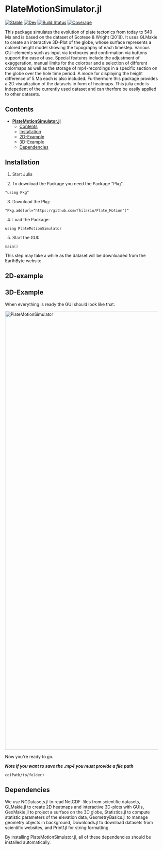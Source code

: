 # PlateMotionSimulator.jl

[![Stable](https://img.shields.io/badge/docs-stable-blue.svg)](https://fhilariu.github.io/PlateMotionSimulator.jl/stable/)
[![Dev](https://img.shields.io/badge/docs-dev-blue.svg)](https://fhilariu.github.io/PlateMotionSimulator.jl/dev/)
[![Build Status](https://github.com/fhilariu/PlateMotionSimulator.jl/actions/workflows/CI.yml/badge.svg?branch=master)](https://github.com/fhilariu/PlateMotionSimulator.jl/actions/workflows/CI.yml?query=branch%3Amaster)
[![Coverage](https://codecov.io/gh/fhilariu/PlateMotionSimulator.jl/branch/master/graph/badge.svg)](https://codecov.io/gh/fhilariu/PlateMotionSimulator.jl)


This package simulates the evolution of plate tectonics from today to 540 Ma and is based on the dataset of Scotese & Wright (2018). It uses GLMakie to create an interactive 3D-Plot of the globe, whose surface represents a colored height model showing the topography of each timestep. Various GUI-elements such as input via textboxes and confirmation via buttons support the ease of use. Special features include the adjustment of exaggeration, manual limits for the colorbar and a selection of different colormaps as well as the storage of mp4-recordings in a specific section on the globe over the hole time period. A mode for displaying the height difference of 5 Ma each is also included. Furthermore this package provides a 2D visualization of the datasets in form of heatmaps. This julia code is indepedent of the currently used dataset and can therfore be easily applied to other datasets.


## Contents
- **[PlateMotionSimulator.jl](#platemotionsimulator)**
  - [Contents](#contents)
  - [Installation](#installation)
  - [2D-Example](#2D-Example)
  - [3D-Example](#3D-Example)
  - [Dependencies](#dependencies)

## Installation
1. Start Julia

2. To download the Package you need the Package "Pkg". 
```
"using Pkg"
```
3. Download the Pkg:
```
"Pkg.add(url="https://github.com/fhilariu/Plate_Motion")"
```
4. Load the Package:
```
using PlateMotionSimulator
```
5. Start the GUI:
```
main()
```
This step may take a while as the dataset will be downloaded from the EarthByte website.

## 2D-example




## 3D-Example
When everything is ready the GUI should look like that:

<img width="1440" alt="PlateMotionSimulator" src="https://github.com/user-attachments/assets/466b4b7c-491b-461e-b406-1fec2042e0c8" />

Now you're ready to go. 

******_Note if you want to save the .mp4 you must provide a file path_******
```
cd(Path/to/folder)
```

## Dependencies
We use NCDatasets.jl to read NetCDF-files from scientific datasets, GLMakie.jl to create 2D heatmaps and interactive 3D-plots with GUIs, GeoMakie.jl to project a surface on the 3D globe, Statistics.jl to compute statistic parameters of the elevation data, GeometryBasics.jl to manage geometry objects in background, Downloads.jl to download datasets from scientific websites, and Printf.jl for string formatting.

By installing PlateMotionSimulator.jl, all of these dependencies should be installed automatically.






